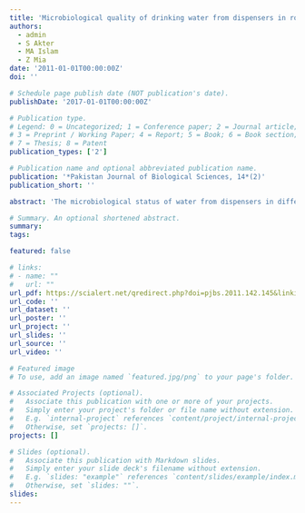 ```yaml
---
title: 'Microbiological quality of drinking water from dispensers in roadside restaurants of Bangladesh.'
authors:
  - admin
  - S Akter
  - MA Islam
  - Z Mia
date: '2011-01-01T00:00:00Z'
doi: ''

# Schedule page publish date (NOT publication's date).
publishDate: '2017-01-01T00:00:00Z'

# Publication type.
# Legend: 0 = Uncategorized; 1 = Conference paper; 2 = Journal article;
# 3 = Preprint / Working Paper; 4 = Report; 5 = Book; 6 = Book section;
# 7 = Thesis; 8 = Patent
publication_types: ['2']

# Publication name and optional abbreviated publication name.
publication: '*Pakistan Journal of Biological Sciences, 14*(2)'
publication_short: ''

abstract: 'The microbiological status of water from dispensers in different roadside restaurants of Dhaka city and Savar area was analyzed in this study. Seven samples from Dhaka and 8 samples of Savar were checked. The heterotrophic plate count was in a range of 1.0 x 10 (3) CFU mL (-1) to 2.0 x 10 (4) CFU mL (-1)(from new bottles), 1.0 x 10 (3) to 1.5 x 10 (4) CFU mL (-1)(after dispensation), and 1.5 x 10 (3) CFU mL (-1) to 1.0 x l0 (5) CFU mL (-1)(from serving glass). In several of the samples, the heterotrophic plate count was higher than the count in water from new bottle or after dispensation, suggesting added contamination from the serving glass. 80% of the samples were contaminated with total and fecal coliform bacteria, which render these waters unacceptable for human consumption. The samples were found to contain gram negative bacteria like E coli, Shigella sp., Klebsiella sp., Enterobacter sp., Pseudomonas sp., and Salmonella sp., which are potential pathogens and thus pose a serious threat to public health. This study elucidates the importance of monitoring the bottling companies and the restaurants and put them under strict regulations to prevent future outbreak of any water borne diseases caused by consumption of dispensed water.'

# Summary. An optional shortened abstract.
summary:
tags:

featured: false

# links:
# - name: ""
#   url: ""
url_pdf: https://scialert.net/qredirect.php?doi=pjbs.2011.142.145&linkid=pdf
url_code: ''
url_dataset: ''
url_poster: ''
url_project: ''
url_slides: ''
url_source: ''
url_video: ''

# Featured image
# To use, add an image named `featured.jpg/png` to your page's folder.

# Associated Projects (optional).
#   Associate this publication with one or more of your projects.
#   Simply enter your project's folder or file name without extension.
#   E.g. `internal-project` references `content/project/internal-project/index.md`.
#   Otherwise, set `projects: []`.
projects: []

# Slides (optional).
#   Associate this publication with Markdown slides.
#   Simply enter your slide deck's filename without extension.
#   E.g. `slides: "example"` references `content/slides/example/index.md`.
#   Otherwise, set `slides: ""`.
slides:
---
```



